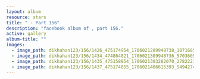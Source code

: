 ```yaml
---
layout: album
resource: stars
title: " - Part 156"
description: "facebook album of , part 156."
active: gallery
album-title: ""
images:
  - image_path: dikhahan123/156/1426_475174954_1706021289948738_1071685170002779918_n.jpg
  - image_path: dikhahan123/156/1434_474864821_1706021309948736_570360504711144481_n.jpg
  - image_path: dikhahan123/156/1435_475158954_1706021303282070_2782221271655884964_n.jpg
  - image_path: dikhahan123/156/1437_475174055_1706021406615393_5494274689063742365_n.jpg
---
```

